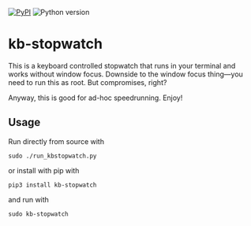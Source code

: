 [![PyPI](https://img.shields.io/pypi/v/kb-stopwatch.svg)](https://pypi.org/project/kb-stopwatch/)
![Python version](https://img.shields.io/badge/python-3-blue.svg)


# kb-stopwatch

This is a keyboard controlled stopwatch that runs in your terminal and
works without window focus. Downside to the window focus thing—you need
to run this as root. But compromises, right?

Anyway, this is good for ad-hoc speedrunning. Enjoy!

## Usage

Run directly from source with

```
sudo ./run_kbstopwatch.py
```

or install with pip with

```
pip3 install kb-stopwatch
```

and run with

```
sudo kb-stopwatch
```
